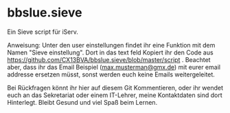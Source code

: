# bbslue.sieve

Ein Sieve script für iServ.

Anweisung:
Unter den user einstellungen findet ihr eine Funktion mit dem Namen "Sieve einstellung".
Dort in das text feld Kopiert ihr den Code aus https://github.com/CX13BVA/bbslue.sieve/blob/master/script .
Beachtet aber, dass ihr das Email Beispiel (max.musterman@gmx.de) mit eurer email addresse ersetzen müsst, sonst werden euch keine Emails weitergeleitet.

Bei Rückfragen könnt ihr hier auf diesem Git Kommentieren, oder ihr wendet euch an das Sekretariat oder einem IT-Lehrer, meine Kontaktdaten sind dort Hinterlegt. 
Bleibt Gesund und viel Spaß beim Lernen. 
